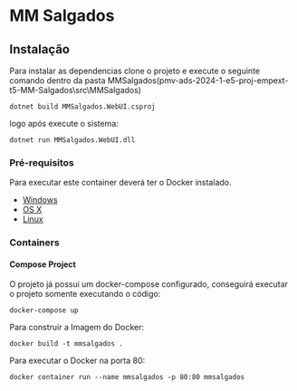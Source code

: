 # MM Salgados

## Instalação

Para instalar as dependencias clone o projeto e execute o seguinte comando dentro da pasta MMSalgados(pmv-ads-2024-1-e5-proj-empext-t5-MM-Salgados\src\MMSalgados)

```shell
dotnet build MMSalgados.WebUI.csproj
```

logo após execute o sistema:

```
dotnet run MMSalgados.WebUI.dll
```

### Pré-requisitos

Para executar este container deverá ter o Docker instalado.

* [Windows](https://docs.docker.com/windows/started)
* [OS X](https://docs.docker.com/mac/started/)
* [Linux](https://docs.docker.com/linux/started/)

### Containers

#### Compose Project

O projeto já possui um docker-compose configurado, conseguirá executar o projeto somente executando o código:

```shell
docker-compose up
```

Para construir a Imagem do Docker:

```shell
docker build -t mmsalgados .
```

Para executar o Docker na porta 80:

```shell
docker container run --name mmsalgados -p 80:80 mmsalgados
```